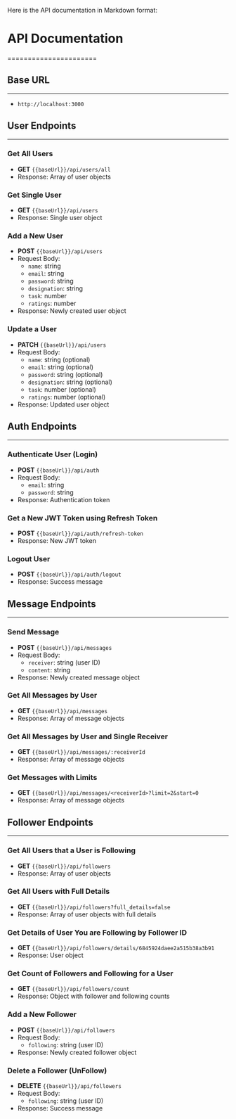 

Here is the API documentation in Markdown format:


# API Documentation
======================

## Base URL
------------

* `http://localhost:3000`

## User Endpoints
-----------------

### Get All Users

* **GET** `{{baseUrl}}/api/users/all`
* Response: Array of user objects

### Get Single User

* **GET** `{{baseUrl}}/api/users`
* Response: Single user object

### Add a New User

* **POST** `{{baseUrl}}/api/users`
* Request Body:
	+ `name`: string
	+ `email`: string
	+ `password`: string
	+ `designation`: string
	+ `task`: number
	+ `ratings`: number
* Response: Newly created user object

### Update a User

* **PATCH** `{{baseUrl}}/api/users`
* Request Body:
	+ `name`: string (optional)
	+ `email`: string (optional)
	+ `password`: string (optional)
	+ `designation`: string (optional)
	+ `task`: number (optional)
	+ `ratings`: number (optional)
* Response: Updated user object

## Auth Endpoints
-----------------

### Authenticate User (Login)

* **POST** `{{baseUrl}}/api/auth`
* Request Body:
	+ `email`: string
	+ `password`: string
* Response: Authentication token

### Get a New JWT Token using Refresh Token

* **POST** `{{baseUrl}}/api/auth/refresh-token`
* Response: New JWT token

### Logout User

* **POST** `{{baseUrl}}/api/auth/logout`
* Response: Success message

## Message Endpoints
-------------------

### Send Message

* **POST** `{{baseUrl}}/api/messages`
* Request Body:
	+ `receiver`: string (user ID)
	+ `content`: string
* Response: Newly created message object

### Get All Messages by User

* **GET** `{{baseUrl}}/api/messages`
* Response: Array of message objects

### Get All Messages by User and Single Receiver

* **GET** `{{baseUrl}}/api/messages/:receiverId`
* Response: Array of message objects

### Get Messages with Limits

* **GET** `{{baseUrl}}/api/messages/<receiverId>?limit=2&start=0`
* Response: Array of message objects

## Follower Endpoints
---------------------

### Get All Users that a User is Following

* **GET** `{{baseUrl}}/api/followers`
* Response: Array of user objects

### Get All Users with Full Details

* **GET** `{{baseUrl}}/api/followers?full_details=false`
* Response: Array of user objects with full details

### Get Details of User You are Following by Follower ID

* **GET** `{{baseUrl}}/api/followers/details/6845924daee2a515b38a3b91`
* Response: User object

### Get Count of Followers and Following for a User

* **GET** `{{baseUrl}}/api/followers/count`
* Response: Object with follower and following counts

### Add a New Follower

* **POST** `{{baseUrl}}/api/followers`
* Request Body:
	+ `following`: string (user ID)
* Response: Newly created follower object

### Delete a Follower (UnFollow)

* **DELETE** `{{baseUrl}}/api/followers`
* Request Body:
	+ `following`: string (user ID)
* Response: Success message